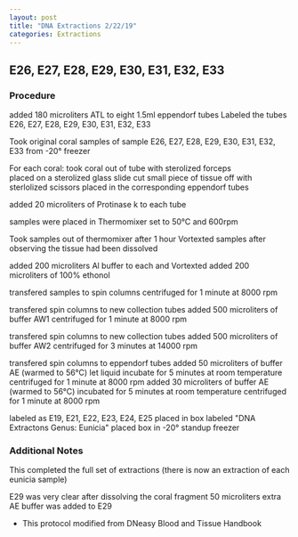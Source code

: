 ```yaml
---
layout: post
title: "DNA Extractions 2/22/19"
categories: Extractions
---
```


## E26, E27, E28, E29, E30, E31, E32, E33

### Procedure

added 180 microliters ATL to eight 1.5ml eppendorf tubes
Labeled the tubes E26, E27, E28, E29, E30, E31, E32, E33

Took original coral samples of sample E26, E27, E28, E29, E30, E31, E32, E33 from -20° freezer 

For each coral:
took coral out of tube with sterolized forceps  
placed on a sterolized glass slide
cut small piece of tissue off with sterlolized scissors
placed in the corresponding eppendorf tubes

added 20 microliters of Protinase k to each tube

samples were placed in Thermomixer set to 50°C and 600rpm

Took samples out of thermomixer after 1 hour
Vortexted samples after observing the tissue had been dissolved

added 200 microliters Al buffer to each and Vortexted
added 200 microliters of 100% ethonol 

transfered samples to spin columns
centrifuged for 1 minute at 8000 rpm

transfered spin columns to new collection tubes 
added 500 microliters of buffer AW1
centrifuged for 1 minute at 8000 rpm

transfered spin columns to new collection tubes
added 500 microliters of buffer AW2
centrifuged for 3 minutes at 14000 rpm

transfered spin columns to eppendorf tubes
added 50 microliters of buffer AE (warmed to 56°C)
let liquid incubate for 5 minutes at room temperature 
centrifuged for 1 minute at 8000 rpm
added 30 microliters of buffer AE (warmed to 56°C)
incubated for 5 minutes at room temperature
centrifuged for 1 minute at 8000 rpm

labeled as E19, E21, E22, E23, E24, E25
placed in box labeled "DNA Extractons Genus: Eunicia"
placed box in -20° standup freezer

### Additional Notes
This completed the full set of extractions (there is now an extraction of each eunicia sample)

E29 was very clear after dissolving the coral fragment
50 microliters extra AE buffer was added to E29

* This protocol modified from DNeasy Blood and Tissue Handbook